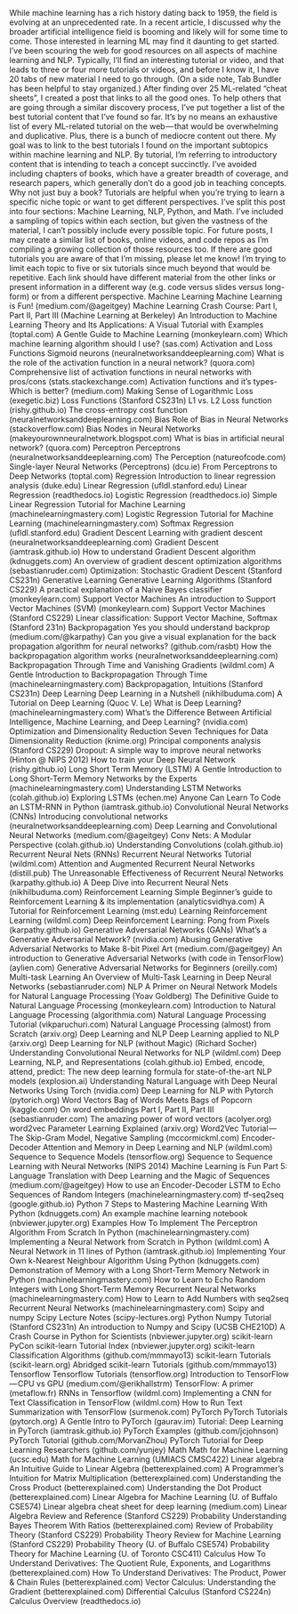 While machine learning has a rich history dating back to 1959, the field is evolving at an unprecedented rate. In a recent article, I discussed why the broader artificial intelligence field is booming and likely will for some time to come. Those interested in learning ML may find it daunting to get started. I’ve been scouring the web for good resources on all aspects of machine learning and NLP. Typically, I’ll find an interesting tutorial or video, and that leads to three or four more tutorials or videos, and before I know it, I have 20 tabs of new material I need to go through. (On a side note, Tab Bundler has been helpful to stay organized.)
After finding over 25 ML-related “cheat sheets”, I created a post that links to all the good ones.
To help others that are going through a similar discovery process, I’ve put together a list of the best tutorial content that I’ve found so far. It’s by no means an exhaustive list of every ML-related tutorial on the web — that would be overwhelming and duplicative. Plus, there is a bunch of mediocre content out there. My goal was to link to the best tutorials I found on the important subtopics within machine learning and NLP.
By tutorial, I’m referring to introductory content that is intending to teach a concept succinctly. I’ve avoided including chapters of books, which have a greater breadth of coverage, and research papers, which generally don’t do a good job in teaching concepts. Why not just buy a book? Tutorials are helpful when you’re trying to learn a specific niche topic or want to get different perspectives.
I’ve split this post into four sections: Machine Learning, NLP, Python, and Math. I’ve included a sampling of topics within each section, but given the vastness of the material, I can’t possibly include every possible topic.
For future posts, I may create a similar list of books, online videos, and code repos as I’m compiling a growing collection of those resources too.
If there are good tutorials you are aware of that I’m missing, please let me know! I’m trying to limit each topic to five or six tutorials since much beyond that would be repetitive. Each link should have different material from the other links or present information in a different way (e.g. code versus slides versus long-form) or from a different perspective.
Machine Learning
Machine Learning is Fun! (medium.com/@ageitgey)
Machine Learning Crash Course: Part I, Part II, Part III (Machine Learning at Berkeley)
An Introduction to Machine Learning Theory and Its Applications: A Visual Tutorial with Examples (toptal.com)
A Gentle Guide to Machine Learning (monkeylearn.com)
Which machine learning algorithm should I use? (sas.com)
Activation and Loss Functions
Sigmoid neurons (neuralnetworksanddeeplearning.com)
What is the role of the activation function in a neural network? (quora.com)
Comprehensive list of activation functions in neural networks with pros/cons (stats.stackexchange.com)
Activation functions and it’s types-Which is better? (medium.com)
Making Sense of Logarithmic Loss (exegetic.biz)
Loss Functions (Stanford CS231n)
L1 vs. L2 Loss function (rishy.github.io)
The cross-entropy cost function (neuralnetworksanddeeplearning.com)
Bias
Role of Bias in Neural Networks (stackoverflow.com)
Bias Nodes in Neural Networks (makeyourownneuralnetwork.blogspot.com)
What is bias in artificial neural network? (quora.com)
Perceptron
Perceptrons (neuralnetworksanddeeplearning.com)
The Perception (natureofcode.com)
Single-layer Neural Networks (Perceptrons) (dcu.ie)
From Perceptrons to Deep Networks (toptal.com)
Regression
Introduction to linear regression analysis (duke.edu)
Linear Regression (ufldl.stanford.edu)
Linear Regression (readthedocs.io)
Logistic Regression (readthedocs.io)
Simple Linear Regression Tutorial for Machine Learning (machinelearningmastery.com)
Logistic Regression Tutorial for Machine Learning (machinelearningmastery.com)
Softmax Regression (ufldl.stanford.edu)
Gradient Descent
Learning with gradient descent (neuralnetworksanddeeplearning.com)
Gradient Descent (iamtrask.github.io)
How to understand Gradient Descent algorithm (kdnuggets.com)
An overview of gradient descent optimization algorithms (sebastianruder.com)
Optimization: Stochastic Gradient Descent (Stanford CS231n)
Generative Learning
Generative Learning Algorithms (Stanford CS229)
A practical explanation of a Naive Bayes classifier (monkeylearn.com)
Support Vector Machines
An introduction to Support Vector Machines (SVM) (monkeylearn.com)
Support Vector Machines (Stanford CS229)
Linear classification: Support Vector Machine, Softmax (Stanford 231n)
Backpropagation
Yes you should understand backprop (medium.com/@karpathy)
Can you give a visual explanation for the back propagation algorithm for neural networks? (github.com/rasbt)
How the backpropagation algorithm works (neuralnetworksanddeeplearning.com)
Backpropagation Through Time and Vanishing Gradients (wildml.com)
A Gentle Introduction to Backpropagation Through Time (machinelearningmastery.com)
Backpropagation, Intuitions (Stanford CS231n)
Deep Learning
Deep Learning in a Nutshell (nikhilbuduma.com)
A Tutorial on Deep Learning (Quoc V. Le)
What is Deep Learning? (machinelearningmastery.com)
What’s the Difference Between Artificial Intelligence, Machine Learning, and Deep Learning? (nvidia.com)
Optimization and Dimensionality Reduction
Seven Techniques for Data Dimensionality Reduction (knime.org)
Principal components analysis (Stanford CS229)
Dropout: A simple way to improve neural networks (Hinton @ NIPS 2012)
How to train your Deep Neural Network (rishy.github.io)
Long Short Term Memory (LSTM)
A Gentle Introduction to Long Short-Term Memory Networks by the Experts (machinelearningmastery.com)
Understanding LSTM Networks (colah.github.io)
Exploring LSTMs (echen.me)
Anyone Can Learn To Code an LSTM-RNN in Python (iamtrask.github.io)
Convolutional Neural Networks (CNNs)
Introducing convolutional networks (neuralnetworksanddeeplearning.com)
Deep Learning and Convolutional Neural Networks (medium.com/@ageitgey)
Conv Nets: A Modular Perspective (colah.github.io)
Understanding Convolutions (colah.github.io)
Recurrent Neural Nets (RNNs)
Recurrent Neural Networks Tutorial (wildml.com)
Attention and Augmented Recurrent Neural Networks (distill.pub)
The Unreasonable Effectiveness of Recurrent Neural Networks (karpathy.github.io)
A Deep Dive into Recurrent Neural Nets (nikhilbuduma.com)
Reinforcement Learning
Simple Beginner’s guide to Reinforcement Learning & its implementation (analyticsvidhya.com)
A Tutorial for Reinforcement Learning (mst.edu)
Learning Reinforcement Learning (wildml.com)
Deep Reinforcement Learning: Pong from Pixels (karpathy.github.io)
Generative Adversarial Networks (GANs)
What’s a Generative Adversarial Network? (nvidia.com)
Abusing Generative Adversarial Networks to Make 8-bit Pixel Art (medium.com/@ageitgey)
An introduction to Generative Adversarial Networks (with code in TensorFlow) (aylien.com)
Generative Adversarial Networks for Beginners (oreilly.com)
Multi-task Learning
An Overview of Multi-Task Learning in Deep Neural Networks (sebastianruder.com)
NLP
A Primer on Neural Network Models for Natural Language Processing (Yoav Goldberg)
The Definitive Guide to Natural Language Processing (monkeylearn.com)
Introduction to Natural Language Processing (algorithmia.com)
Natural Language Processing Tutorial (vikparuchuri.com)
Natural Language Processing (almost) from Scratch (arxiv.org)
Deep Learning and NLP
Deep Learning applied to NLP (arxiv.org)
Deep Learning for NLP (without Magic) (Richard Socher)
Understanding Convolutional Neural Networks for NLP (wildml.com)
Deep Learning, NLP, and Representations (colah.github.io)
Embed, encode, attend, predict: The new deep learning formula for state-of-the-art NLP models (explosion.ai)
Understanding Natural Language with Deep Neural Networks Using Torch (nvidia.com)
Deep Learning for NLP with Pytorch (pytorich.org)
Word Vectors
Bag of Words Meets Bags of Popcorn (kaggle.com)
On word embeddings Part I, Part II, Part III (sebastianruder.com)
The amazing power of word vectors (acolyer.org)
word2vec Parameter Learning Explained (arxiv.org)
Word2Vec Tutorial — The Skip-Gram Model, Negative Sampling (mccormickml.com)
Encoder-Decoder
Attention and Memory in Deep Learning and NLP (wildml.com)
Sequence to Sequence Models (tensorflow.org)
Sequence to Sequence Learning with Neural Networks (NIPS 2014)
Machine Learning is Fun Part 5: Language Translation with Deep Learning and the Magic of Sequences (medium.com/@ageitgey)
How to use an Encoder-Decoder LSTM to Echo Sequences of Random Integers (machinelearningmastery.com)
tf-seq2seq (google.github.io)
Python
7 Steps to Mastering Machine Learning With Python (kdnuggets.com)
An example machine learning notebook (nbviewer.jupyter.org)
Examples
How To Implement The Perceptron Algorithm From Scratch In Python (machinelearningmastery.com)
Implementing a Neural Network from Scratch in Python (wildml.com)
A Neural Network in 11 lines of Python (iamtrask.github.io)
Implementing Your Own k-Nearest Neighbour Algorithm Using Python (kdnuggets.com)
Demonstration of Memory with a Long Short-Term Memory Network in Python (machinelearningmastery.com)
How to Learn to Echo Random Integers with Long Short-Term Memory Recurrent Neural Networks (machinelearningmastery.com)
How to Learn to Add Numbers with seq2seq Recurrent Neural Networks (machinelearningmastery.com)
Scipy and numpy
Scipy Lecture Notes (scipy-lectures.org)
Python Numpy Tutorial (Stanford CS231n)
An introduction to Numpy and Scipy (UCSB CHE210D)
A Crash Course in Python for Scientists (nbviewer.jupyter.org)
scikit-learn
PyCon scikit-learn Tutorial Index (nbviewer.jupyter.org)
scikit-learn Classification Algorithms (github.com/mmmayo13)
scikit-learn Tutorials (scikit-learn.org)
Abridged scikit-learn Tutorials (github.com/mmmayo13)
Tensorflow
Tensorflow Tutorials (tensorflow.org)
Introduction to TensorFlow — CPU vs GPU (medium.com/@erikhallstrm)
TensorFlow: A primer (metaflow.fr)
RNNs in Tensorflow (wildml.com)
Implementing a CNN for Text Classification in TensorFlow (wildml.com)
How to Run Text Summarization with TensorFlow (surmenok.com)
PyTorch
PyTorch Tutorials (pytorch.org)
A Gentle Intro to PyTorch (gaurav.im)
Tutorial: Deep Learning in PyTorch (iamtrask.github.io)
PyTorch Examples (github.com/jcjohnson)
PyTorch Tutorial (github.com/MorvanZhou)
PyTorch Tutorial for Deep Learning Researchers (github.com/yunjey)
Math
Math for Machine Learning (ucsc.edu)
Math for Machine Learning (UMIACS CMSC422)
Linear algebra
An Intuitive Guide to Linear Algebra (betterexplained.com)
A Programmer’s Intuition for Matrix Multiplication (betterexplained.com)
Understanding the Cross Product (betterexplained.com)
Understanding the Dot Product (betterexplained.com)
Linear Algebra for Machine Learning (U. of Buffalo CSE574)
Linear algebra cheat sheet for deep learning (medium.com)
Linear Algebra Review and Reference (Stanford CS229)
Probability
Understanding Bayes Theorem With Ratios (betterexplained.com)
Review of Probability Theory (Stanford CS229)
Probability Theory Review for Machine Learning (Stanford CS229)
Probability Theory (U. of Buffalo CSE574)
Probability Theory for Machine Learning (U. of Toronto CSC411)
Calculus
How To Understand Derivatives: The Quotient Rule, Exponents, and Logarithms (betterexplained.com)
How To Understand Derivatives: The Product, Power & Chain Rules (betterexplained.com)
Vector Calculus: Understanding the Gradient (betterexplained.com)
Differential Calculus (Stanford CS224n)
Calculus Overview (readthedocs.io)
